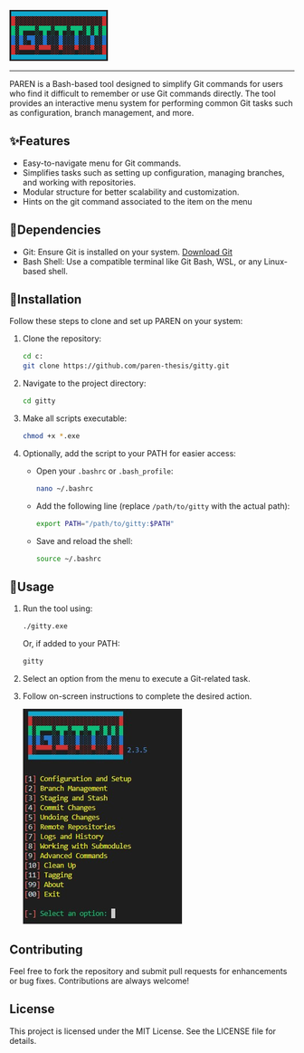 
![GITTY](/src/gitty.jpg)

------

PAREN is a Bash-based tool designed to simplify Git commands for users who find it difficult to remember or use Git commands directly. The tool provides an interactive menu system for performing common Git tasks such as configuration, branch management, and more.

## ✨Features
- Easy-to-navigate menu for Git commands.
- Simplifies tasks such as setting up configuration, managing branches, and working with repositories.
- Modular structure for better scalability and customization.
- Hints on the git command associated to the item on the menu

## 🧬Dependencies
- Git: Ensure Git is installed on your system. [Download Git](https://git-scm.com/)
- Bash Shell: Use a compatible terminal like Git Bash, WSL, or any Linux-based shell.

## 💉Installation
Follow these steps to clone and set up PAREN on your system:

1. Clone the repository:
   ```bash
   cd c:
   git clone https://github.com/paren-thesis/gitty.git
   ```

2. Navigate to the project directory:
   ```bash
   cd gitty
   ```

3. Make all scripts executable:
   ```bash
   chmod +x *.exe
   ```

4. Optionally, add the script to your PATH for easier access:
   - Open your `.bashrc` or `.bash_profile`:
     ```bash
     nano ~/.bashrc
     ```
   - Add the following line (replace `/path/to/gitty` with the actual path):
     ```bash
     export PATH="/path/to/gitty:$PATH"
     ```
   - Save and reload the shell:
     ```bash
     source ~/.bashrc
     ```

## 🎲Usage
1. Run the tool using:
   ```bash
   ./gitty.exe
   ```
   Or, if added to your PATH:
   ```bash
   gitty
   ```

2. Select an option from the menu to execute a Git-related task.

3. Follow on-screen instructions to complete the desired action.

   ![HOME](/src/image1.jpg)

## Contributing
Feel free to fork the repository and submit pull requests for enhancements or bug fixes. Contributions are always welcome!

## License
This project is licensed under the MIT License. See the LICENSE file for details.
